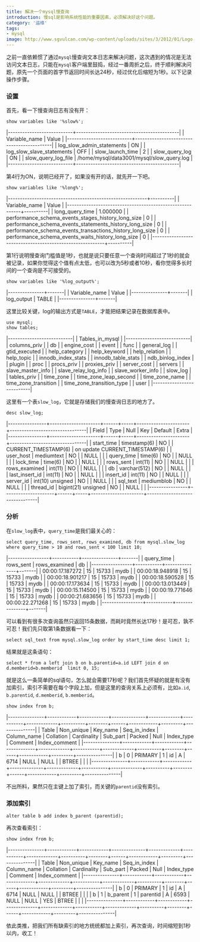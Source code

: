 ```yaml
---
title: 解决一个mysql慢查询
introduction: 慢sql是影响系统性能的重要因素，必须解决好这个问题。
category: '运维'
tags:
- mysql
image: http://www.sgvulcan.com/wp-content/uploads/sites/3/2012/01/Logo-mysql-300x219.jpg
---
```


之前一直依赖惯了通过`mysql`慢查询文本日志来解决问题，这次遇到的情况是无法访问文本日志，只能在`mysql`客户端里鼓捣，经过一番周折之后，终于顺利解决问题，原先一个页面的首字节返回时间长达24秒，经过优化后缩短为1秒。以下记录操作步骤。

### 设置
首先，看一下慢查询日志有没有开：

    show variables like '%slow%';

|---------------------------+-------------------------------------------|
| Variable_name             | Value                                     |
|---------------------------+-------------------------------------------|
| log_slow_admin_statements | ON                                        |
| log_slow_slave_statements | OFF                                       |
| slow_launch_time          | 2                                         |
| slow_query_log            | ON                                        |
| slow_query_log_file       | /home/mysql/data3001/mysql/slow_query.log |
|---------------------------+-------------------------------------------|

第4行为ON，说明已经开了，如果没有开的话，就先开一下吧。

    show variables like '%long%';

|----------------------------------------------------------+----------|
| Variable_name                                            | Value    |
|----------------------------------------------------------+----------|
| long_query_time                                          | 1.000000 |
| performance_schema_events_stages_history_long_size       | 0        |
| performance_schema_events_statements_history_long_size   | 0        |
| performance_schema_events_transactions_history_long_size | 0        |
| performance_schema_events_waits_history_long_size        | 0        |
|----------------------------------------------------------+----------|

第1行说明慢查询门槛值是1秒，也就是说只要任意一个查询时间超过了1秒的就会被记录，如果你觉得这个值有点太低，也可以改为5秒或者10秒，看你觉得多长时间的一个查询是不可接受的。

    show variables like '%log_output%';

|---------------+-------|
| Variable_name | Value |
|---------------+-------|
| log_output    | TABLE |
|---------------+-------|

这里比较关键，log的输出方式是`TABLE`，才能把结果记录在数据库表中。

    use mysql;
    show tables;

|---------------------------|
| Tables_in_mysql           |
|---------------------------|
| columns_priv              |
| db                        |
| engine_cost               |
| event                     |
| func                      |
| general_log               |
| gtid_executed             |
| help_category             |
| help_keyword              |
| help_relation             |
| help_topic                |
| innodb_index_stats        |
| innodb_table_stats        |
| ndb_binlog_index          |
| plugin                    |
| proc                      |
| procs_priv                |
| proxies_priv              |
| server_cost               |
| servers                   |
| slave_master_info         |
| slave_relay_log_info      |
| slave_worker_info         |
| slow_log                  |
| tables_priv               |
| time_zone                 |
| time_zone_leap_second     |
| time_zone_name            |
| time_zone_transition      |
| time_zone_transition_type |
| user                      |
|---------------------------|

这里有一个表`slow_log`，它就是存储我们的慢查询日志的地方了。

    desc slow_log;

|----------------+---------------------+------+-----+----------------------+--------------------------------|
| Field          | Type                | Null | Key | Default              | Extra                          |
|----------------+---------------------+------+-----+----------------------+--------------------------------|
| start_time     | timestamp(6)        | NO   |     | CURRENT_TIMESTAMP(6) | on update CURRENT_TIMESTAMP(6) |
| user_host      | mediumtext          | NO   |     | NULL                 |                                |
| query_time     | time(6)             | NO   |     | NULL                 |                                |
| lock_time      | time(6)             | NO   |     | NULL                 |                                |
| rows_sent      | int(11)             | NO   |     | NULL                 |                                |
| rows_examined  | int(11)             | NO   |     | NULL                 |                                |
| db             | varchar(512)        | NO   |     | NULL                 |                                |
| last_insert_id | int(11)             | NO   |     | NULL                 |                                |
| insert_id      | int(11)             | NO   |     | NULL                 |                                |
| server_id      | int(10) unsigned    | NO   |     | NULL                 |                                |
| sql_text       | mediumblob          | NO   |     | NULL                 |                                |
| thread_id      | bigint(21) unsigned | NO   |     | NULL                 |                                |
|----------------+---------------------+------+-----+----------------------+--------------------------------|

### 分析

在`slow_log`表中，`query_time`是我们最关心的：

    select query_time, rows_sent, rows_examined, db from mysql.slow_log where query_time > 10 and rows_sent < 100 limit 10;

|-----------------+-----------+---------------+-------|
| query_time      | rows_sent | rows_examined | db    |
|-----------------+-----------+---------------+-------|
| 00:00:17.187272 |        15 |         15733 | mydb |
| 00:00:18.948918 |        15 |         15733 | mydb |
| 00:00:18.901217 |        15 |         15733 | mydb |
| 00:00:18.590528 |        15 |         15733 | mydb |
| 00:00:17.173634 |        15 |         15733 | mydb |
| 00:00:13.013449 |        15 |         15733 | mydb |
| 00:00:15.114500 |        15 |         15733 | mydb |
| 00:00:19.771646 |        15 |         15733 | mydb |
| 00:00:21.683656 |        15 |         15733 | mydb |
| 00:00:22.271268 |        15 |         15733 | mydb |
|-----------------+-----------+---------------+-------|

可以看到有很多次查询虽然只返回15条数据，而耗时竟然长达17秒！是可忍，孰不可忍！我们先只取第1条数据看一下：

    select sql_text from mysql.slow_log order by start_time desc limit 1;

结果就是这条语句：

    select * from a left join b on b.parentid=a.id LEFT join d on d.memberid=b.memberid  limit 0, 15;

就是这么一条简单的sql语句，怎么就会需要17秒呢？我们首先怀疑的就是有没有加索引，索引不需要在每个字段上加，但是这里的查询关系上必须有，比如`a.id`, `b.parentid`, `d.memberid`, `b.memberid`。

    show index from b;

|---------------+------------+------------+--------------+-------------+-----------+-------------+----------+--------+------+------------+---------+---------------|
| Table         | Non_unique | Key_name   | Seq_in_index | Column_name | Collation | Cardinality | Sub_part | Packed | Null | Index_type | Comment | Index_comment |
|---------------+------------+------------+--------------+-------------+-----------+-------------+----------+--------+------+------------+---------+---------------|
| b |          0 | PRIMARY    |            1 | id          | A         |        6714 |     NULL | NULL   |      | BTREE      |         |               |
|---------------+------------+------------+--------------+-------------+-----------+-------------+----------+--------+------+------------+---------+---------------|

不出所料，果然只在主键上加了索引，而关键的`parentid`没有索引。

### 添加索引

    alter table b add index b_parent (parentid);

再次查看索引：

    show index from b;

|---------------+------------+------------+--------------+-------------+-----------+-------------+----------+--------+------+------------+---------+---------------|
| Table         | Non_unique | Key_name   | Seq_in_index | Column_name | Collation | Cardinality | Sub_part | Packed | Null | Index_type | Comment | Index_comment |
|---------------+------------+------------+--------------+-------------+-----------+-------------+----------+--------+------+------------+---------+---------------|
| b |          0 | PRIMARY    |            1 | id          | A         |        6714 |     NULL | NULL   |      | BTREE      |         |               |
| b |          1 | b_parent |            1 | parentid    | A         |        6593 |     NULL | NULL   | YES  | BTREE      |         |               |
|---------------+------------+------------+--------------+-------------+-----------+-------------+----------+--------+------+------------+---------+---------------|

依此类推，把我们所有缺索引的地方统统都加上索引，再次查询，时间缩短到1秒以内，收工！
